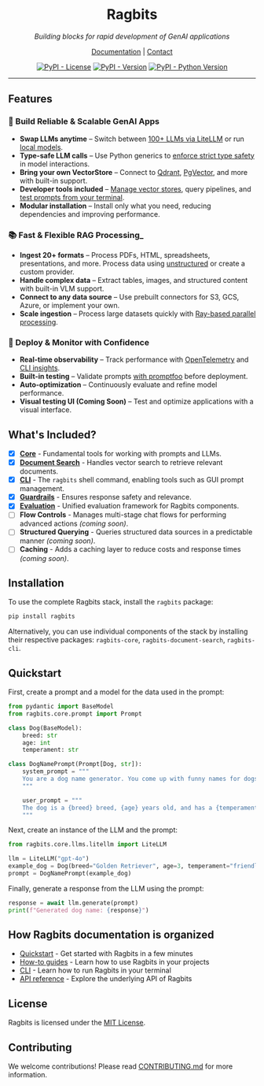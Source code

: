 <div align="center">

<h1>Ragbits</h1>

*Building blocks for rapid development of GenAI applications*

[Documentation](https://ragbits.deepsense.ai) | [Contact](https://deepsense.ai/contact/)

[![PyPI - License](https://img.shields.io/pypi/l/ragbits)](https://pypi.org/project/ragbits)
[![PyPI - Version](https://img.shields.io/pypi/v/ragbits)](https://pypi.org/project/ragbits)
[![PyPI - Python Version](https://img.shields.io/pypi/pyversions/ragbits)](https://pypi.org/project/ragbits)

</div>

---

## Features

### 🔨 Build Reliable & Scalable GenAI Apps
- **Swap LLMs anytime** – Switch between [100+ LLMs via LiteLLM](https://ragbits.deepsense.ai/how-to/core/use_llms/) or run [local models](https://ragbits.deepsense.ai/how-to/core/use_llms/#using-local-llms).
- **Type-safe LLM calls** – Use Python generics to [enforce strict type safety](https://ragbits.deepsense.ai/how-to/core/use_prompting/#how-to-configure-prompts-output-data-type) in model interactions.
- **Bring your own VectorStore** – Connect to [Qdrant](https://ragbits.deepsense.ai/api_reference/core/vector-stores/#ragbits.core.vector_stores.qdrant.QdrantVectorStore), [PgVector](https://ragbits.deepsense.ai/api_reference/core/vector-stores/#ragbits.core.vector_stores.qdrant.QdrantVectorStore), and more with built-in support.
- **Developer tools included** – [Manage vector stores](https://ragbits.deepsense.ai/cli/main/#ragbits-vector-store), query pipelines, and [test prompts from your terminal](https://ragbits.deepsense.ai/quickstart/quickstart1_prompts/#testing-the-prompt-from-the-cli).
- **Modular installation** – Install only what you need, reducing dependencies and improving performance.

### 📚 Fast & Flexible RAG Processing_
- **Ingest 20+ formats** – Process PDFs, HTML, spreadsheets, presentations, and more. Process data using [unstructured](https://unstructured.io/) or create a custom provider.
- **Handle complex data** – Extract tables, images, and structured content with built-in VLM support.
- **Connect to any data source** – Use prebuilt connectors for S3, GCS, Azure, or implement your own.
- **Scale ingestion** – Process large datasets quickly with [Ray-based parallel processing](https://ragbits.deepsense.ai/how-to/document_search/distributed_ingestion/#how-to-ingest-documents-in-a-distributed-fashion).

### 🚀 Deploy & Monitor with Confidence
- **Real-time observability** – Track performance with [OpenTelemetry](https://ragbits.deepsense.ai/how-to/core/use_tracing/#opentelemetry-trace-handler) and [CLI insights](https://ragbits.deepsense.ai/how-to/core/use_tracing/#opentelemetry-trace-handler).
- **Built-in testing** – Validate prompts [with promptfoo](https://ragbits.deepsense.ai/how-to/core/promptfoo/) before deployment.
- **Auto-optimization** – Continuously evaluate and refine model performance.
- **Visual testing UI (Coming Soon)** – Test and optimize applications with a visual interface.


## What's Included?

- [X] **[Core](https://github.com/deepsense-ai/ragbits/tree/main/packages/ragbits-core)** - Fundamental tools for working with prompts and LLMs.
- [X] **[Document Search](https://github.com/deepsense-ai/ragbits/tree/main/packages/ragbits-document-search)** - Handles vector search to retrieve relevant documents.
- [X] **[CLI](https://github.com/deepsense-ai/ragbits/tree/main/packages/ragbits-cli)** - The `ragbits` shell command, enabling tools such as GUI prompt management.
- [x] **[Guardrails](https://github.com/deepsense-ai/ragbits/tree/main/packages/ragbits-guardrails)** - Ensures response safety and relevance.
- [x] **[Evaluation](https://github.com/deepsense-ai/ragbits/tree/main/packages/ragbits-evaluate)** - Unified evaluation framework for Ragbits components.
- [ ] **Flow Controls** - Manages multi-stage chat flows for performing advanced actions *(coming soon)*.
- [ ] **Structured Querying** - Queries structured data sources in a predictable manner *(coming soon)*.
- [ ] **Caching** - Adds a caching layer to reduce costs and response times *(coming soon)*.

## Installation

To use the complete Ragbits stack, install the `ragbits` package:

```sh
pip install ragbits
```

Alternatively, you can use individual components of the stack by installing their respective packages: `ragbits-core`, `ragbits-document-search`, `ragbits-cli`.

## Quickstart

First, create a prompt and a model for the data used in the prompt:

```python
from pydantic import BaseModel
from ragbits.core.prompt import Prompt

class Dog(BaseModel):
    breed: str
    age: int
    temperament: str

class DogNamePrompt(Prompt[Dog, str]):
    system_prompt = """
    You are a dog name generator. You come up with funny names for dogs given the dog details.
    """

    user_prompt = """
    The dog is a {breed} breed, {age} years old, and has a {temperament} temperament.
    """
```

Next, create an instance of the LLM and the prompt:

```python
from ragbits.core.llms.litellm import LiteLLM

llm = LiteLLM("gpt-4o")
example_dog = Dog(breed="Golden Retriever", age=3, temperament="friendly")
prompt = DogNamePrompt(example_dog)
```

Finally, generate a response from the LLM using the prompt:

```python
response = await llm.generate(prompt)
print(f"Generated dog name: {response}")
```

## How Ragbits documentation is organized

- [Quickstart](https://ragbits.deepsense.ai/quickstart/quickstart1_prompts/) - Get started with Ragbits in a few minutes
- [How-to guides](https://ragbits.deepsense.ai/how-to/core/use_prompting/) - Learn how to use Ragbits in your projects
- [CLI](https://ragbits.deepsense.ai/cli/main/) - Learn how to run Ragbits in your terminal
- [API reference](https://ragbits.deepsense.ai/api_reference/core/prompt/) - Explore the underlying API of Ragbits


## License

Ragbits is licensed under the [MIT License](https://github.com/deepsense-ai/ragbits/tree/main/LICENSE).

## Contributing

We welcome contributions! Please read [CONTRIBUTING.md](https://github.com/deepsense-ai/ragbits/tree/main/CONTRIBUTING.md) for more information.
